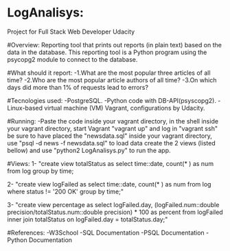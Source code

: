 # LogAnalisys:
Project for Full Stack Web Developer Udacity

#Overview:
Reporting tool that prints out reports (in plain text) based on the data in the database. This reporting tool is a Python program using the psycopg2 module to connect to the database.

#What should it report:
 -1.What are the most popular three articles of all time?
 -2.Who are the most popular article authors of all time?
 -3.On which days did more than 1% of requests lead to errors?

#Tecnologies used:
-PostgreSQL.
-Python code with DB-API(psyscopg2).
-Linux-based virtual machine (VM) Vagrant, configurations by Udacity.

#Running:
-Paste the code inside your vagrant directory, in the shell inside your vagrant directory, start Vagrant
"vagrant up" and log in "vagrant ssh" be sure to have placed the "newsdata.sql" inside your vagrant directory,
 use "psql -d news -f newsdata.sql" to load data create the 2 views (listed bellow) and use
 "python2 LogAnalisys.py" to run the app.

#Views:
1-
  "create view totalStatus as
  select time::date, count(* ) as num from
  log group by time;

2-
  "create view logFailed as
  select time::date, count(* ) as num
  from log where status != '200 OK'
  group by time;"

3-
 "create view percentage as
 select logFailed.day,
 (logFailed.num::double precision/totalStatus.num::double precision) * 100 as percent
 from logFailed
 inner join totalStatus on logFailed.day = totalStatus.day;"

#References:
-W3School
-SQL Documentation
-PSQL Documentation
-Python Documentation
